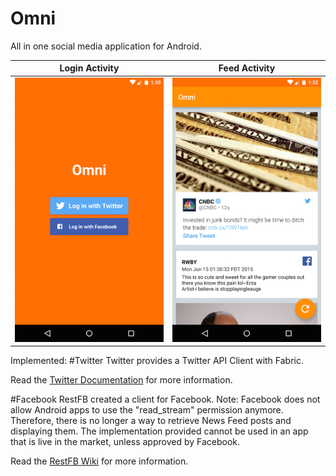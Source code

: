 # Omni
All in one social media application for Android.

Login Activity             |  Feed Activity
:-------------------------:|:-------------------------:
![](https://github.com/JSafaiyeh/Omni/blob/master/screen_shots/home_screen.png)  |  ![](https://github.com/JSafaiyeh/Omni/blob/master/screen_shots/feed_screen.png)

Implemented:
#Twitter
Twitter provides a Twitter API Client with Fabric. 


Read the [Twitter Documentation](https://dev.twitter.com/twitter-kit/android/api) for more information.  

#Facebook
RestFB created a client for Facebook.
Note: Facebook does not allow Android apps to use the "read_stream" permission anymore. Therefore, there is no longer a way to retrieve News Feed posts and displaying them. The implementation provided cannot be used in an app that is live in the market, unless approved by Facebook.


Read the [RestFB Wiki](http://restfb.com/) for more information.  
